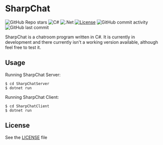 
# SharpChat
![GitHub Repo stars](https://img.shields.io/github/stars/Explorer017/SharpChat?style=social)
![C#](https://img.shields.io/badge/C%23-%23239120.svg?style=flat&logo=c-sharp&logoColor=white)
![.Net](https://img.shields.io/badge/.NET-5C2D91?style=flat&logo=.net&logoColor=white)
[![License](https://img.shields.io/badge/License-MIT-blue)](#license)
![GitHub commit activity](https://img.shields.io/github/commit-activity/m/Explorer017/SharpChat)
![GitHub last commit](https://img.shields.io/github/last-commit/Explorer017/SharpChat)

SharpChat is a chatroom program written in C#. It is currently in development and there currently isn't a working version available, although feel free to test it.

## Usage
Running SharpChat Server:

    $ cd SharpChatServer
    $ dotnet run
   
   Running SharpChat Client:

    $ cd SharpChatClient
    $ dotnet run
## License
See the [LICENSE](https://github.com/Explorer017/SharpChat/blob/main/LICENSE) file


